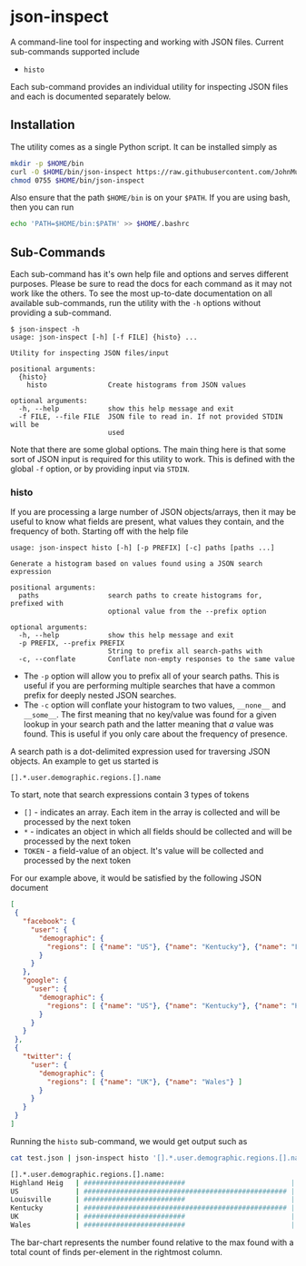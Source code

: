 # json-inspect

A command-line tool for inspecting and working with JSON files. Current sub-commands supported include

* `histo`

Each sub-command provides an individual utility for inspecting JSON files and each is documented separately
below.

## Installation

The utility comes as a single Python script. It can be installed simply as

```sh
mkdir -p $HOME/bin
curl -O $HOME/bin/json-inspect https://raw.githubusercontent.com/JohnMurray/json-inspect/master/json-inspect
chmod 0755 $HOME/bin/json-inspect
```

Also ensure that the path `$HOME/bin` is on your `$PATH`. If you are using bash, then you can run

```sh
echo 'PATH=$HOME/bin:$PATH' >> $HOME/.bashrc
```

## Sub-Commands

Each sub-command has it's own help file and options and serves different purposes. Please be sure to read the
docs for each command as it may not work like the others. To see the most up-to-date documentation on all available
sub-commands, run the utility with the `-h` options without providing a sub-command.

```text
$ json-inspect -h
usage: json-inspect [-h] [-f FILE] {histo} ...

Utility for inspecting JSON files/input

positional arguments:
  {histo}
    histo               Create histograms from JSON values

optional arguments:
  -h, --help            show this help message and exit
  -f FILE, --file FILE  JSON file to read in. If not provided STDIN will be
                        used
```

Note that there are some global options. The main thing here is that some sort of JSON input is required
for this utility to work. This is defined with the global `-f` option, or by providing input via `STDIN`.

### histo

If you are processing a large number of JSON objects/arrays, then it may be useful to know what fields are present,
what values they contain, and the frequency of both. Starting off with the help file

```text
usage: json-inspect histo [-h] [-p PREFIX] [-c] paths [paths ...]

Generate a histogram based on values found using a JSON search expression

positional arguments:
  paths                 search paths to create histograms for, prefixed with
                        optional value from the --prefix option

optional arguments:
  -h, --help            show this help message and exit
  -p PREFIX, --prefix PREFIX
                        String to prefix all search-paths with
  -c, --conflate        Conflate non-empty responses to the same value
```

* The `-p` option will allow you to prefix all of your search paths. This is useful if you are performing
multiple searches that have a common prefix for deeply nested JSON searches.
* The `-c` option will conflate your histogram to two values, `__none__` and `__some__`. The first meaning
that no key/value was found for a given lookup in your search path and the latter meaning that _a_ value was
found. This is useful if you only care about the frequency of presence.

A search path is a dot-delimited expression used for traversing JSON objects. An example to get us started is

```text
[].*.user.demographic.regions.[].name
```

To start, note that search expressions contain 3 types of tokens

* `[]` - indicates an array. Each item in the array is collected and will be processed by the next token
* `*` - indicates an object in which all fields should be collected and will be processed by the next token
* `TOKEN` - a field-value of an object. It's value will be collected and processed by the next token

For our example above, it would be satisfied by the following JSON document

```json
[
 {
   "facebook": {
     "user": {
       "demographic": {
         "regions": [ {"name": "US"}, {"name": "Kentucky"}, {"name": "Louisville"} ]
       }
     }
   },
   "google": {
     "user": {
       "demographic": {
         "regions": [ {"name": "US"}, {"name": "Kentucky"}, {"name": "Highland Heights"} ]
       }
     }
   }
 },
 {
   "twitter": {
     "user": {
       "demographic": {
         "regions": [ {"name": "UK"}, {"name": "Wales"} ]
       }
     }
   }
 }
]
```

Running the `histo` sub-command, we would get output such as

```sh
cat test.json | json-inspect histo '[].*.user.demographic.regions.[].name'

[].*.user.demographic.regions.[].name:
Highland Heig   | #########################                          | (1)
US              | ################################################## | (2)
Louisville      | #########################                          | (1)
Kentucky        | ################################################## | (2)
UK              | #########################                          | (1)
Wales           | #########################                          | (1)
```

The bar-chart represents the number found relative to the max found with a total count of finds per-element
in the rightmost column.
